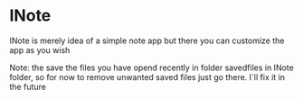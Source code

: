 # INote
INote is merely idea of a simple note app but there you can customize the app as you wish

Note:
the save the files you have opend recently in folder savedfiles in INote folder, so for now to remove unwanted saved files just go there.
I`ll fix it in the future

